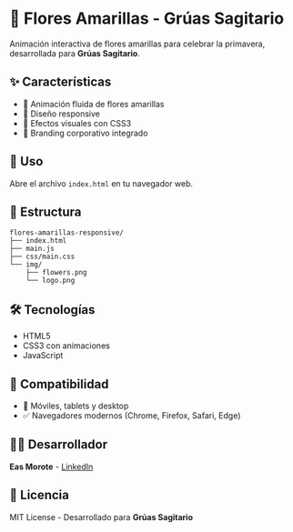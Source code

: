 # 🌻 Flores Amarillas - Grúas Sagitario

Animación interactiva de flores amarillas para celebrar la primavera, desarrollada para **Grúas Sagitario**.

## ✨ Características

- 🌸 Animación fluida de flores amarillas
- 📱 Diseño responsive
- 🎨 Efectos visuales con CSS3
- 🏢 Branding corporativo integrado

## 🚀 Uso

Abre el archivo `index.html` en tu navegador web.

## 📁 Estructura

```
flores-amarillas-responsive/
├── index.html
├── main.js
├── css/main.css
└── img/
    ├── flowers.png
    └── logo.png
```

## 🛠️ Tecnologías

- HTML5
- CSS3 con animaciones
- JavaScript

## 📱 Compatibilidad

- 📱 Móviles, tablets y desktop
- ✅ Navegadores modernos (Chrome, Firefox, Safari, Edge)

## 👨‍💻 Desarrollador

**Eas Morote** - [LinkedIn](https://www.linkedin.com/in/moroteelias/)

## 📜 Licencia

MIT License - Desarrollado para **Grúas Sagitario**